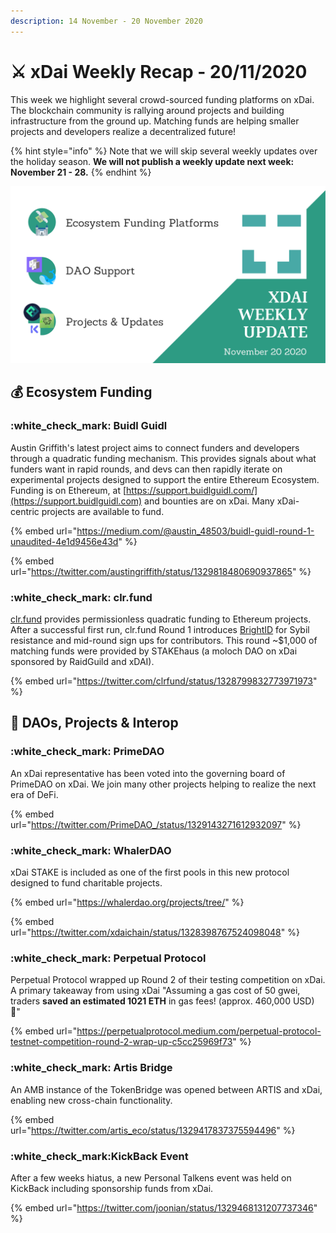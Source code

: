 ```yaml
---
description: 14 November - 20 November 2020
---
```


# ⚔️ xDai Weekly Recap - 20/11/2020

This week we highlight several crowd-sourced funding platforms on xDai. The blockchain community is rallying around projects and building infrastructure from the ground up. Matching funds are helping smaller projects and developers realize a decentralized future! &#x20;

{% hint style="info" %}
Note that we will skip several weekly updates over the holiday season. **We will not publish a weekly update next week: November 21 - 28.**
{% endhint %}

![](<../../../../.gitbook/assets/Green and Black Modern Sales Marketing Presentation (20).png>)

## :moneybag: Ecosystem Funding

### :white\_check\_mark: Buidl Guidl&#x20;

Austin Griffith's latest project aims to connect funders and developers through a quadratic funding mechanism. This provides signals about what funders want in rapid rounds, and devs can then rapidly iterate on experimental projects designed to support the entire Ethereum Ecosystem. Funding is on Ethereum, at [https://support.buidlguidl.com/](https://support.buidlguidl.com) and bounties are on xDai. Many xDai-centric projects are available to fund.

{% embed url="https://medium.com/@austin_48503/buidl-guidl-round-1-unaudited-4e1d9456e43d" %}

{% embed url="https://twitter.com/austingriffith/status/1329818480690937865" %}

### :white\_check\_mark: clr.fund

[clr.fund](http://clr.fund/#/) provides permissionless quadratic funding to Ethereum projects. After a successful first run, clr.fund Round 1 introduces [BrightID](https://www.brightid.org) for Sybil resistance and mid-round sign ups for contributors.  This round \~$1,000 of matching funds were provided by STAKEhaus (a moloch DAO on xDai sponsored by RaidGuild and xDAI).

{% embed url="https://twitter.com/clrfund/status/1328799832773971973" %}

## :butterfly: DAOs, Projects & Interop

### :white\_check\_mark: PrimeDAO

An xDai representative has been voted into the governing board of PrimeDAO on xDai. We join many other projects helping to realize the next era of DeFi.

{% embed url="https://twitter.com/PrimeDAO_/status/1329143271612932097" %}

### :white\_check\_mark: WhalerDAO

xDai STAKE is included as one of the first pools in this new protocol designed to fund charitable projects.

{% embed url="https://whalerdao.org/projects/tree/" %}

{% embed url="https://twitter.com/xdaichain/status/1328398767524098048" %}

### :white\_check\_mark: Perpetual Protocol

Perpetual Protocol wrapped up Round 2 of their testing competition on xDai.  A primary takeaway from using xDai "Assuming a gas cost of 50 gwei, traders **saved an estimated 1021 ETH** in gas fees! (approx. 460,000 USD) 🙌"

{% embed url="https://perpetualprotocol.medium.com/perpetual-protocol-testnet-competition-round-2-wrap-up-c5cc25969f73" %}

### :white\_check\_mark: Artis Bridge

An AMB instance of the TokenBridge was opened between ARTIS and xDai, enabling new cross-chain functionality.

{% embed url="https://twitter.com/artis_eco/status/1329417837375594496" %}

### :white\_check\_mark:KickBack Event

After a few weeks hiatus, a new Personal Talkens event was held on KickBack including sponsorship funds from xDai.

{% embed url="https://twitter.com/joonian/status/1329468131207737346" %}





### &#x20;
